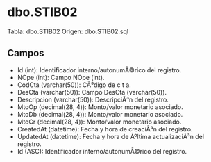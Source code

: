 ﻿# dbo.STIB02

Tabla: dbo.STIB02
Origen: dbo.STIB02.sql

## Campos

- Id (int): Identificador interno/autonumÃ©rico del registro.
- NOpe (int): Campo NOpe (int).
- CodCta (varchar(50)): CÃ³digo de c t a.
- DesCta (varchar(50)): Campo DesCta (varchar(50)).
- Descripcion (varchar(50)): DescripciÃ³n del registro.
- MtoOp (decimal(28, 4)): Monto/valor monetario asociado.
- MtoDb (decimal(28, 4)): Monto/valor monetario asociado.
- MtoCr (decimal(28, 4)): Monto/valor monetario asociado.
- CreatedAt (datetime): Fecha y hora de creaciÃ³n del registro.
- UpdatedAt (datetime): Fecha y hora de Ãºltima actualizaciÃ³n del registro.
- Id (ASC): Identificador interno/autonumÃ©rico del registro.

